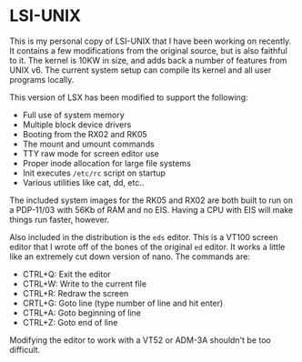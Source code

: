 # LSI-UNIX
This is my personal copy of LSI-UNIX that I have been working on recently. It contains a few modifications from the original source, but is also faithful to it. The kernel is 10KW in size, and adds back a number of features from UNIX v6. The current system setup can compile its kernel and all user programs locally.

This version of LSX has been modified to support the following:

- Full use of system memory
- Multiple block device drivers
- Booting from the RX02 and RK05
- The mount and umount commands
- TTY raw mode for screen editor use
- Proper inode allocation for large file systems
- Init executes `/etc/rc` script on startup
- Various utilities like cat, dd, etc..

The included system images for the RK05 and RX02 are both built to run on a PDP-11/03 with 56Kb of RAM and no EIS. Having a CPU with EIS will make things run faster, however.

Also included in the distribution is the `eds` editor. This is a VT100 screen editor that I wrote off of the bones of the original `ed` editor. It works a little like an extremely cut down version of nano. The commands are:

- CTRL+Q: Exit the editor
- CTRL+W: Write to the current file
- CTRL+R: Redraw the screen
- CRTL+G: Goto line (type number of line and hit enter)
- CTRL+A: Goto beginning of line
- CTRL+Z: Goto end of line

Modifying the editor to work with a VT52 or ADM-3A shouldn't be too difficult.
